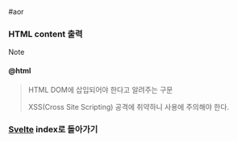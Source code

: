 #aor
### HTML content 출력
>[!note]
>#### @html
>
>>HTML DOM에 삽입되어야 한다고 알려주는 구문
>>
>>XSS(Cross Site Scripting) 공격에 취약하니 사용에 주의해야 한다.

### [Svelte](../../../Dev-Index/Svelte.md) index로 돌아가기